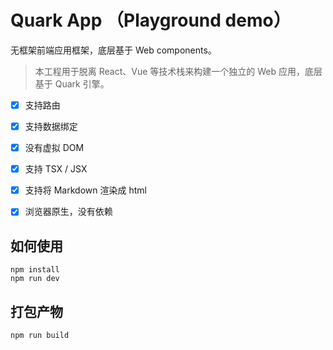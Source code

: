 # Quark App （Playground demo）

无框架前端应用框架，底层基于 Web components。

> 本工程用于脱离 React、Vue 等技术栈来构建一个独立的 Web 应用，底层基于 Quark 引擎。


- [x] 支持路由
- [x] 支持数据绑定
- [x] 没有虚拟 DOM
- [x] 支持 TSX / JSX
- [x] 支持将 Markdown 渲染成 html
- [x] 浏览器原生，没有依赖


## 如何使用

```
npm install
npm run dev
```

## 打包产物

```
npm run build
```
